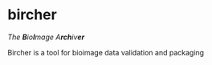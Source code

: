 # bircher

*The **B**io**I**mage A**rch**iv**er***

Bircher is a tool for bioimage data validation and packaging
